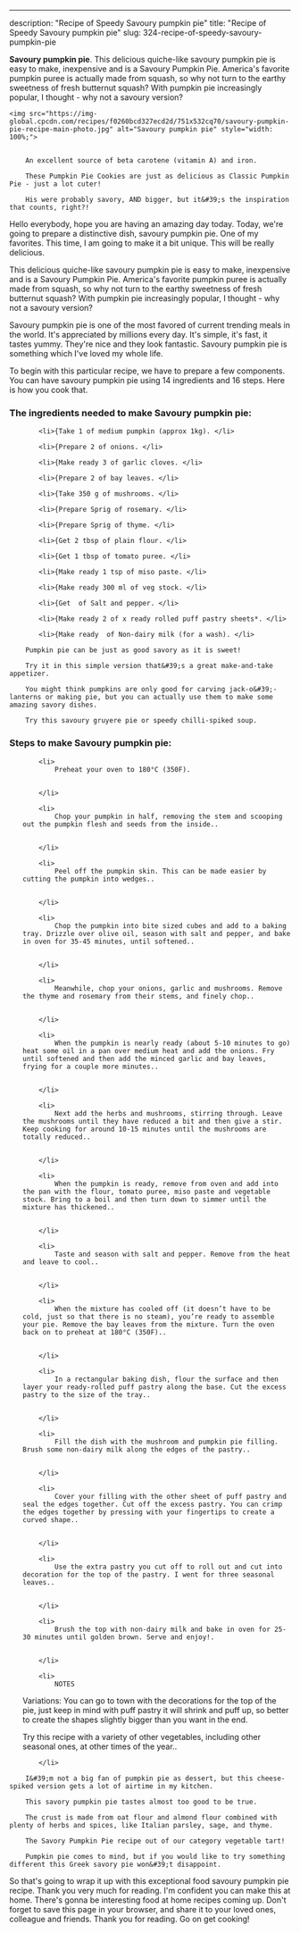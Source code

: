 ---
description: "Recipe of Speedy Savoury pumpkin pie"
title: "Recipe of Speedy Savoury pumpkin pie"
slug: 324-recipe-of-speedy-savoury-pumpkin-pie

<p>
	<strong>Savoury pumpkin pie</strong>. 
	This delicious quiche-like savoury pumpkin pie is easy to make, inexpensive and is a Savoury Pumpkin Pie. America&#39;s favorite pumpkin puree is actually made from squash, so why not turn to the earthy sweetness of fresh butternut squash? With pumpkin pie increasingly popular, I thought - why not a savoury version?
</p>
<p>
	
	<img src="https://img-global.cpcdn.com/recipes/f0260bcd327ecd2d/751x532cq70/savoury-pumpkin-pie-recipe-main-photo.jpg" alt="Savoury pumpkin pie" style="width: 100%;">
	
	
		An excellent source of beta carotene (vitamin A) and iron.
	
		These Pumpkin Pie Cookies are just as delicious as Classic Pumpkin Pie - just a lot cuter!
	
		His were probably savory, AND bigger, but it&#39;s the inspiration that counts, right?!
	
</p>
<p>
	Hello everybody, hope you are having an amazing day today. Today, we're going to prepare a distinctive dish, savoury pumpkin pie. One of my favorites. This time, I am going to make it a bit unique. This will be really delicious.
</p>
	
<p>
	This delicious quiche-like savoury pumpkin pie is easy to make, inexpensive and is a Savoury Pumpkin Pie. America&#39;s favorite pumpkin puree is actually made from squash, so why not turn to the earthy sweetness of fresh butternut squash? With pumpkin pie increasingly popular, I thought - why not a savoury version?
</p>
<p>
	Savoury pumpkin pie is one of the most favored of current trending meals in the world. It's appreciated by millions every day. It's simple, it's fast, it tastes yummy. They're nice and they look fantastic. Savoury pumpkin pie is something which I've loved my whole life.
</p>

<p>
To begin with this particular recipe, we have to prepare a few components. You can have savoury pumpkin pie using 14 ingredients and 16 steps. Here is how you cook that.
</p>

<h3>The ingredients needed to make Savoury pumpkin pie:</h3>

<ol>
	
		<li>{Take 1 of medium pumpkin (approx 1kg). </li>
	
		<li>{Prepare 2 of onions. </li>
	
		<li>{Make ready 3 of garlic cloves. </li>
	
		<li>{Prepare 2 of bay leaves. </li>
	
		<li>{Take 350 g of mushrooms. </li>
	
		<li>{Prepare Sprig of rosemary. </li>
	
		<li>{Prepare Sprig of thyme. </li>
	
		<li>{Get 2 tbsp of plain flour. </li>
	
		<li>{Get 1 tbsp of tomato puree. </li>
	
		<li>{Make ready 1 tsp of miso paste. </li>
	
		<li>{Make ready 300 ml of veg stock. </li>
	
		<li>{Get  of Salt and pepper. </li>
	
		<li>{Make ready 2 of x ready rolled puff pastry sheets*. </li>
	
		<li>{Make ready  of Non-dairy milk (for a wash). </li>
	
</ol>
<p>
	
		Pumpkin pie can be just as good savory as it is sweet!
	
		Try it in this simple version that&#39;s a great make-and-take appetizer.
	
		You might think pumpkins are only good for carving jack-o&#39;-lanterns or making pie, but you can actually use them to make some amazing savory dishes.
	
		Try this savoury gruyere pie or speedy chilli-spiked soup.
	
</p>

<h3>Steps to make Savoury pumpkin pie:</h3>

<ol>
	
		<li>
			Preheat your oven to 180°C (350F).
			
			
		</li>
	
		<li>
			Chop your pumpkin in half, removing the stem and scooping out the pumpkin flesh and seeds from the inside..
			
			
		</li>
	
		<li>
			Peel off the pumpkin skin. This can be made easier by cutting the pumpkin into wedges..
			
			
		</li>
	
		<li>
			Chop the pumpkin into bite sized cubes and add to a baking tray. Drizzle over olive oil, season with salt and pepper, and bake in oven for 35-45 minutes, until softened..
			
			
		</li>
	
		<li>
			Meanwhile, chop your onions, garlic and mushrooms. Remove the thyme and rosemary from their stems, and finely chop..
			
			
		</li>
	
		<li>
			When the pumpkin is nearly ready (about 5-10 minutes to go) heat some oil in a pan over medium heat and add the onions. Fry until softened and then add the minced garlic and bay leaves, frying for a couple more minutes..
			
			
		</li>
	
		<li>
			Next add the herbs and mushrooms, stirring through. Leave the mushrooms until they have reduced a bit and then give a stir. Keep cooking for around 10-15 minutes until the mushrooms are totally reduced..
			
			
		</li>
	
		<li>
			When the pumpkin is ready, remove from oven and add into the pan with the flour, tomato puree, miso paste and vegetable stock. Bring to a boil and then turn down to simmer until the mixture has thickened..
			
			
		</li>
	
		<li>
			Taste and season with salt and pepper. Remove from the heat and leave to cool..
			
			
		</li>
	
		<li>
			When the mixture has cooled off (it doesn’t have to be cold, just so that there is no steam), you’re ready to assemble your pie. Remove the bay leaves from the mixture. Turn the oven back on to preheat at 180°C (350F)..
			
			
		</li>
	
		<li>
			In a rectangular baking dish, flour the surface and then layer your ready-rolled puff pastry along the base. Cut the excess pastry to the size of the tray..
			
			
		</li>
	
		<li>
			Fill the dish with the mushroom and pumpkin pie filling. Brush some non-dairy milk along the edges of the pastry..
			
			
		</li>
	
		<li>
			Cover your filling with the other sheet of puff pastry and seal the edges together. Cut off the excess pastry. You can crimp the edges together by pressing with your fingertips to create a curved shape..
			
			
		</li>
	
		<li>
			Use the extra pastry you cut off to roll out and cut into decoration for the top of the pastry. I went for three seasonal leaves..
			
			
		</li>
	
		<li>
			Brush the top with non-dairy milk and bake in oven for 25-30 minutes until golden brown. Serve and enjoy!.
			
			
		</li>
	
		<li>
			NOTES
Variations: You can go to town with the decorations for the top of the pie, just keep in mind with puff pastry it will shrink and puff up, so better to create the shapes slightly bigger than you want in the end.

Try this recipe with a variety of other vegetables, including other seasonal ones, at other times of the year..
			
			
		</li>
	
</ol>

<p>
	
		I&#39;m not a big fan of pumpkin pie as dessert, but this cheese-spiked version gets a lot of airtime in my kitchen.
	
		This savory pumpkin pie tastes almost too good to be true.
	
		The crust is made from oat flour and almond flour combined with plenty of herbs and spices, like Italian parsley, sage, and thyme.
	
		The Savory Pumpkin Pie recipe out of our category vegetable tart!
	
		Pumpkin pie comes to mind, but if you would like to try something different this Greek savory pie won&#39;t disappoint.
	
</p>

<p>
	So that's going to wrap it up with this exceptional food savoury pumpkin pie recipe. Thank you very much for reading. I'm confident you can make this at home. There's gonna be interesting food at home recipes coming up. Don't forget to save this page in your browser, and share it to your loved ones, colleague and friends. Thank you for reading. Go on get cooking!
</p>
